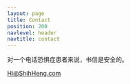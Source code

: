 ```yaml
---
layout: page
title: Contact
position: 200
navlevel: header
navtitle: contact
---
```


对一个电话恐惧症患者来说，书信是安全的。

[Hi@ShihHeng.com](mailto:hi@shihheng.com)
